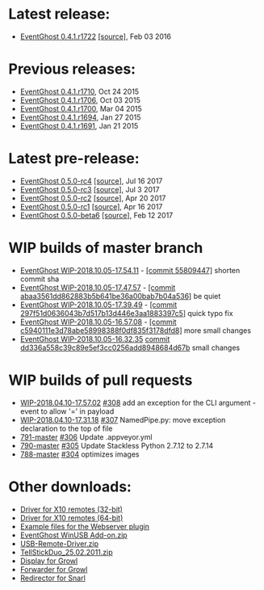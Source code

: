 # Latest release:

[//]: # (BEGIN release)
*   [EventGhost 0.4.1.r1722](EventGhost_0.4.1.r1722_Setup.exe) [[source]](EventGhost_0.4.1.r1722_Source.zip), Feb 03 2016

[//]: # (END release)


# Previous releases:

[//]: # (BEGIN previous)
*   [EventGhost 0.4.1.r1710](http://eventghost.net/downloads/EventGhost_0.4.1.r1710_Setup.exe), Oct 24 2015
*   [EventGhost 0.4.1.r1706](http://eventghost.net/downloads/EventGhost_0.4.1.r1706_Setup.exe), Oct 03 2015
*   [EventGhost 0.4.1.r1700](http://eventghost.net/downloads/EventGhost_0.4.1.r1700_Setup.exe), Mar 04 2015
*   [EventGhost 0.4.1.r1694](http://eventghost.net/downloads/EventGhost_0.4.1.r1694_Setup.exe), Jan 27 2015
*   [EventGhost 0.4.1.r1691](http://eventghost.net/downloads/EventGhost_0.4.1.r1691_Setup.exe), Jan 21 2015

[//]: # (END previous)


# Latest pre-release:

[//]: # (BEGIN prerelease)
*   [EventGhost 0.5.0-rc4](https://github.com/EventGhost/EventGhost/releases/download/v0.5.0-rc4/EventGhost_0.5.0-rc4_Setup.exe) [[source]](https://github.com/EventGhost/EventGhost/archive/v0.5.0-rc4.zip), Jul 16 2017
*   [EventGhost 0.5.0-rc3](https://github.com/EventGhost/EventGhost/releases/download/v0.5.0-rc3/EventGhost_0.5.0-rc3_Setup.exe) [[source]](https://github.com/EventGhost/EventGhost/archive/v0.5.0-rc3.zip), Jul 3 2017
*   [EventGhost 0.5.0-rc2](https://github.com/EventGhost/EventGhost/releases/download/v0.5.0-rc2/EventGhost_0.5.0-rc2_Setup.exe) [[source]](https://github.com/EventGhost/EventGhost/archive/v0.5.0-rc2.zip), Apr 20 2017
*   [EventGhost 0.5.0-rc1](https://github.com/EventGhost/EventGhost/releases/download/v0.5.0-rc1/EventGhost_0.5.0-rc1_Setup.exe) [[source]](https://github.com/EventGhost/EventGhost/archive/v0.5.0-rc1.zip), Apr 16 2017
*   [EventGhost 0.5.0-beta6](https://github.com/EventGhost/EventGhost/releases/download/v0.5.0-beta6/EventGhost_0.5.0-beta6_Setup.exe) [[source]](https://github.com/EventGhost/EventGhost/archive/v0.5.0-beta6.zip), Feb 12 2017

[//]: # (END prerelease)


# WIP builds of master branch

[//]: # (BEGIN wip_master)
* [EventGhost WIP-2018.10.05-17.54.11](https://ci.appveyor.com/api/buildjobs/m43wbsa6hb4yov7i/artifacts/_build/output/EventGhost_WIP-2018.10.05-17.54.11_Setup.exe) - [[commit 55809447]](https://github.com/topic2k/EventGhost/commit/558094479af28473bf4644c57cd3ba55ce764d9f) shorten commit sha
* [EventGhost WIP-2018.10.05-17.47.57](https://ci.appveyor.com/api/buildjobs/u3nf21l8mlkogu7j/artifacts/_build/output/EventGhost_WIP-2018.10.05-17.47.57_Setup.exe) - [[commit abaa3561dd862883b5b641be36a00bab7b04a536]](https://github.com/topic2k/EventGhost/commit/abaa3561) be quiet
* [EventGhost WIP-2018.10.05-17.39.49](https://ci.appveyor.com/api/buildjobs/trskjtrw1k2pb744/artifacts/_build/output/EventGhost_WIP-2018.10.05-17.39.49_Setup.exe) - [[commit 297f51d0636043b7d517b13d446e3aa1883397c5]](https://github.com/topic2k/EventGhost/commit/297f51d0) quick typo fix
* [EventGhost WIP-2018.10.05-16.57.08](https://ci.appveyor.com/api/buildjobs/ukhq65152ronypco/artifacts/_build/output/EventGhost_WIP-2018.10.05-16.57.08_Setup.exe) - [[commit c5940111e3d78abe58998388f0df835f3178dfd8]](https://github.com/topic2k/EventGhost/commit/c5940111e3d78abe58998388f0df835f3178dfd8) more small changes
* [EventGhost WIP-2018.10.05-16.32.35](https://ci.appveyor.com/api/buildjobs/93mi5y0bqhd0nork/artifacts/_build/output/EventGhost_WIP-2018.10.05-16.32.35_Setup.exe) [commit dd336a558c39c89e5ef3cc0256add8948684d67b](https://github.com/topic2k/EventGhost/commit/dd336a558c39c89e5ef3cc0256add8948684d67b) small changes

[//]: # (END wip_master)


# WIP builds of pull requests

[//]: # (BEGIN wip_pr)
* [WIP-2018.04.10-17.57.02](https://ci.appveyor.com/api/buildjobs/7aovd89mhbwo80um/artifacts/_build/output/EventGhost_WIP-2018.04.10-17.57.02_Setup.exe) [#308](https://github.com/topic2k/EventGhost/pull/308) add an exception for the CLI argument -event to allow '=' in payload
* [WIP-2018.04.10-17.31.18](https://ci.appveyor.com/api/buildjobs/exo7n7fbtib6fxo5/artifacts/_build/output/EventGhost_WIP-2018.04.10-17.31.18_Setup.exe) [#307](https://github.com/topic2k/EventGhost/pull/307) NamedPipe.py: move exception declaration to the top of file
* [791-master](https://ci.appveyor.com/api/buildjobs/qavo6fq423et77a5/artifacts/_build/output/EventGhost_WIP-2018.03.08-17.08.31_Setup.exe) [#306](https://github.com/topic2k/EventGhost/pull/306) Update .appveyor.yml
* [790-master](https://ci.appveyor.com/api/buildjobs/521po9302drtsef2/artifacts/_build/output/EventGhost_WIP-2018.03.06-12.42.04_Setup.exe) [#305](https://github.com/topic2k/EventGhost/pull/305) Update Stackless Python 2.7.12 to 2.7.14
* [788-master](https://ci.appveyor.com/api/buildjobs/964ojm62doasleg6/artifacts/_build/output/EventGhost_WIP-2018.03.05-17.07.59_Setup.exe) [#304](https://github.com/topic2k/EventGhost/pull/304) optimizes images

[//]: # (END wip_pr)


# Other downloads:

*   [Driver for X10 remotes (32-bit)](http://eventghost.net/downloads/x10drivers_x86.exe)
*   [Driver for X10 remotes (64-bit)](http://eventghost.net/downloads/x10drivers_x64.exe)
*   [Example files for the Webserver plugin](http://eventghost.net/downloads/Webserver_Demo.zip)
*   [EventGhost WinUSB Add-on.zip](http://eventghost.net/downloads/EventGhost_WinUSB_Add-on.zip)
*   [USB-Remote-Driver.zip](http://eventghost.net/downloads/USB-Remote-Driver.zip)
*   [TellStickDuo_25.02.2011.zip](http://eventghost.net/downloads/TellStickDuo_25.02.2011.zip)
*   [Display for Growl](http://eventghost.net/downloads/EventGhost_Display_v1.1.zip)
*   [Forwarder for Growl](http://eventghost.net/downloads/EventGhost_Forwarder.zip)
*   [Redirector for Snarl](http://eventghost.net/downloads/EG_SnarlRedirector_Setup.exe)
